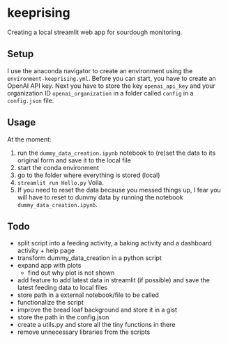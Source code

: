 # keeprising

Creating a local streamlit web app for sourdough monitoring. 

## Setup
I use the anaconda navigator to create an environment using the `environment-keeprising.yml`.
Before you can start, you have to create an OpenAI API key. Next you have to store the key `openai_api_key` and your organization ID `openai_organization` in a folder called `config` in a `config.json` file. 

## Usage
At the moment:
1. run the `dummy_data_creation.ipynb` notebook to (re)set the data to its original form and save it to the local file 
2. start the conda environment
3. go to the folder where everything is stored (local)
4. `streamlit run Hello.py`
Voila. 
5. If you need to reset the data because you messed things up, I fear you will have to reset to dummy data by running the notebook `dummy_data_creation.ipynb`.

## Todo
* split script into a feeding activity, a baking activity and a dashboard activity + help page
* transform dummy_data_creation in a python script
* expand app with plots
    * find out why plot is not shown
* add feature to add latest data in streamlit (if possible) and save the latest feeding data to local files
* store path in a external notebook/file to be called
* functionalize the script
* improve the bread loaf background and store it in a gist
* store the path in the config.json
* create a utils.py and store all the tiny functions in there
* remove unnecessary libraries from the scripts
